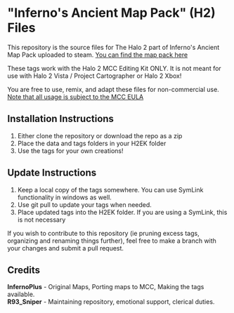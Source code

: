 # "Inferno's Ancient Map Pack" (H2) Files
This repository is the source files for The Halo 2 part of Inferno's Ancient Map Pack uploaded to steam. [You can find the map pack here](https://steamcommunity.com/sharedfiles/filedetails/?id=3416544279)

These tags work with the Halo 2 MCC Editing Kit ONLY. It is not meant for use with Halo 2 Vista / Project Cartographer or Halo 2 Xbox!

You are free to use, remix, and adapt these files for non-commercial use. [Note that all usage is subject to the MCC EULA](https://www.halowaypoint.com/halo-the-master-chief-collection/eula)


Installation Instructions
----------------------------------------------------------------------------------------------
1. Either clone the repository or download the repo as a zip
2. Place the data and tags folders in your H2EK folder
3. Use the tags for your own creations!


Update Instructions
----------------------------------------------------------------------------------------------
1. Keep a local copy of the tags somewhere. You can use SymLink functionality in windows as well.
2. Use git pull to update your tags when needed.
3. Place updated tags into the H2EK folder. If you are using a SymLink, this is not necessary


If you wish to contribute to this repository (ie pruning excess tags, organizing and renaming things further), feel free to make a branch with your changes and submit a pull request.


Credits
----------------------------------------------------------------------------------------------
**InfernoPlus** - Original Maps, Porting maps to MCC, Making the tags available. </br>
**R93_Sniper** -  Maintaining repository, emotional support, clerical duties.

